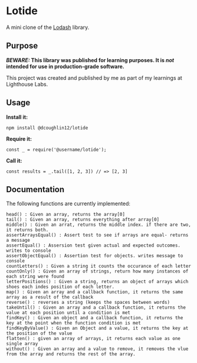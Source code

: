 # Lotide

A mini clone of the [Lodash](https://lodash.com) library.

## Purpose

**_BEWARE:_ This library was published for learning purposes. It is _not_ intended for use in production-grade software.**

This project was created and published by me as part of my learnings at Lighthouse Labs. 

## Usage

**Install it:**

`npm install @dcoughlin12/lotide`

**Require it:**

`const _ = require('@username/lotide');`

**Call it:**

`const results = _.tail([1, 2, 3]) // => [2, 3]`

## Documentation

The following functions are currently implemented:

	head() : Given an array, returns the array[0]
	tail() : Given an array, returns everything after array[0]
	middle() : Given an arrat, returns the middle index. if there are two, it returns both.
	assertArraysEqual() : Assert test to see if arrays are equal- returns a message
	assertEqual() : Assersion test given actual and expected outcomes. writes to console
	assertObjectEqual() : Assertion test for objects. writes message to console
	countLetters() : Given a string it counts the occurance of each letter
	countOnly() : Given an array of strings, return how many instances of each string were found
	letterPositions() : Given a string, returns an object of arrays which shoes each indes position of each letter.
	map() : Given an array and a callback function, it returns the same array as a result of the callback
	reverse() : reverses a string (keeps the spaces between words)
	takeUntil() : Given an array and a callback function, it returns the value at each position until a condition is met
	findKey() : Given an object and a callback function, it returns the key at the point when the function condition is met
	findKeyByValue() : Given an Object and a value, it returns the key at the position of the value
	flatten() : given an array of arrays, it returns each value as one single array
	without() : Given an array and a value to remove, it removes the vlue from the array and returns the rest of the array. 